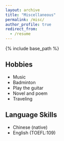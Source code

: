 ```yaml
---
layout: archive
title: "Miscellaneous"
permalink: /misc/
author_profile: true
redirect_from:
  - /resume
---
```


{% include base_path %}

## Hobbies

* Music
* Badminton
* Play the guitar
* Novel and poem
* Traveling


## Language Skills

* Chinese (native)  
* English (TOEFL:109)

  

